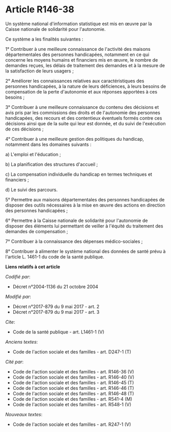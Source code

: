 # Article R146-38

Un système national d'information statistique est mis en œuvre par la Caisse nationale de solidarité pour l'autonomie. 

Ce système a les finalités suivantes : 

1° Contribuer à une meilleure connaissance de l'activité des maisons départementales des personnes handicapées, notamment en
ce qui concerne les moyens humains et financiers mis en œuvre, le nombre de demandes reçues, les délais de traitement des
demandes et à la mesure de la satisfaction de leurs usagers ; 

2° Améliorer les connaissances relatives aux caractéristiques des personnes handicapées, à la nature de leurs déficiences, à
leurs besoins de compensation de la perte d'autonomie et aux réponses apportées à ces besoins ; 

3° Contribuer à une meilleure connaissance du contenu des décisions et avis pris par les commissions des droits et de
l'autonomie des personnes handicapées, des recours et des contentieux éventuels formés contre ces décisions ainsi que de la
suite qui leur est donnée, et du suivi de l'exécution de ces décisions ; 

4° Contribuer à une meilleure gestion des politiques du handicap, notamment dans les domaines suivants : 

a) L'emploi et l'éducation ; 

b) La planification des structures d'accueil ; 

c) La compensation individuelle du handicap en termes techniques et financiers ; 

d) Le suivi des parcours. 

5° Permettre aux maisons départementales des personnes handicapées de disposer des outils nécessaires à la mise en œuvre des
actions en direction des personnes handicapées ; 

6° Permettre à la Caisse nationale de solidarité pour l'autonomie de disposer des éléments lui permettant de veiller à
l'équité du traitement des demandes de compensation ; 

7° Contribuer à la connaissance des dépenses médico-sociales ; 

8° Contribuer à alimenter le système national des données de santé prévu à l'article L. 1461-1 du code de la santé publique.

**Liens relatifs à cet article**

_Codifié par_:

  - Décret n°2004-1136 du 21 octobre 2004

_Modifié par_:

  - Décret n°2017-879 du 9 mai 2017 - art. 2
  - Décret n°2017-879 du 9 mai 2017 - art. 3

_Cite_:

  - Code de la santé publique - art. L1461-1 (V)

_Anciens textes_:

  - Code de l'action sociale et des familles - art. D247-1 (T)

_Cité par_:

  - Code de l'action sociale et des familles - art. R146-36 (V)
  - Code de l'action sociale et des familles - art. R146-40 (V)
  - Code de l'action sociale et des familles - art. R146-45 (T)
  - Code de l'action sociale et des familles - art. R146-46 (T)
  - Code de l'action sociale et des familles - art. R146-48 (T)
  - Code de l'action sociale et des familles - art. R541-4 (M)
  - Code de l'action sociale et des familles - art. R548-1 (V)

_Nouveaux textes_:

  - Code de l'action sociale et des familles - art. R247-1 (V)
